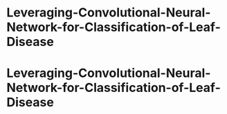 # Leveraging-Convolutional-Neural-Network-for-Classification-of-Leaf-Disease
# Leveraging-Convolutional-Neural-Network-for-Classification-of-Leaf-Disease
